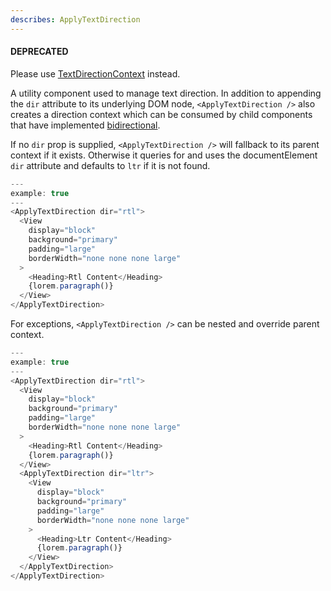 ```yaml
---
describes: ApplyTextDirection
---
```


#### DEPRECATED

Please use [TextDirectionContext](#TextDirectionContext) instead.

A utility component used to manage text direction. In addition to appending the `dir` attribute to
its underlying DOM node, `<ApplyTextDirection />` also creates a direction context which can be
consumed by child components that have implemented [bidirectional](#bidirectional).

If no `dir` prop is supplied, `<ApplyTextDirection />` will fallback to its parent context if it
exists. Otherwise it queries for and uses the documentElement `dir` attribute and defaults to `ltr`
if it is not found.

```javascript
---
example: true
---
<ApplyTextDirection dir="rtl">
  <View
    display="block"
    background="primary"
    padding="large"
    borderWidth="none none none large"
  >
    <Heading>Rtl Content</Heading>
    {lorem.paragraph()}
  </View>
</ApplyTextDirection>
```

For exceptions, `<ApplyTextDirection />` can be nested and override parent context.

```javascript
---
example: true
---
<ApplyTextDirection dir="rtl">
  <View
    display="block"
    background="primary"
    padding="large"
    borderWidth="none none none large"
  >
    <Heading>Rtl Content</Heading>
    {lorem.paragraph()}
  </View>
  <ApplyTextDirection dir="ltr">
    <View
      display="block"
      background="primary"
      padding="large"
      borderWidth="none none none large"
    >
      <Heading>Ltr Content</Heading>
      {lorem.paragraph()}
    </View>
  </ApplyTextDirection>
</ApplyTextDirection>
```
